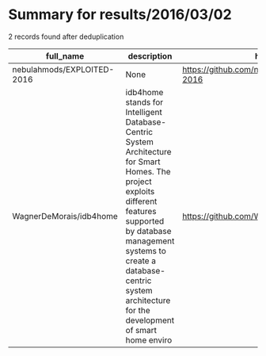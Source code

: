 
# Summary for results/2016/03/02
    
2 records found after deduplication

| full_name | description | html_url | matched_list | matched_count | pushed_at | size | stargazers_count | language | forks_count |
|----------------------------|------------------------------------------------------------------------------------------------------------------------------------------------------------------------------------------------------------------------------------------------------------------|-----------------------------------------------|----------------|-----------------|---------------------------|--------|--------------------|------------|---------------|
| nebulahmods/EXPLOITED-2016 | None | https://github.com/nebulahmods/EXPLOITED-2016 | ['exploit'] | 1 | 2016-03-02 02:33:23+00:00 | 213 | 0 | nan | 0 |
| WagnerDeMorais/idb4home | idb4home stands for Intelligent Database-Centric System Architecture for Smart Homes. The project exploits different features supported by database management systems to create a database-centric system architecture for the development of smart home enviro | https://github.com/WagnerDeMorais/idb4home | ['exploit'] | 1 | 2016-03-02 15:20:16+00:00 | 0 | 0 | nan | 0 |

